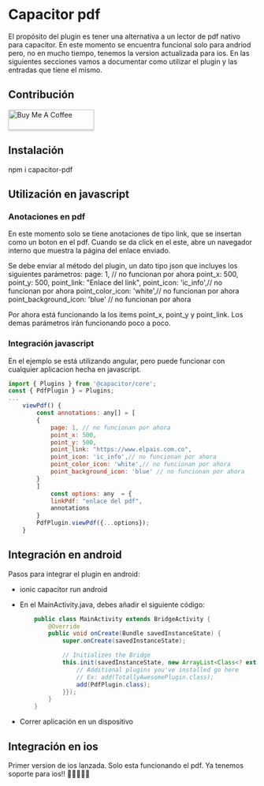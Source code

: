 # Capacitor pdf

El propósito del plugin es tener una alternativa a un lector de pdf nativo para capacitor. En este momento se encuentra funcional solo para andriod pero, no en mucho tiempo, tenemos la version actualizada para ios. En las siguientes secciones vamos a documentar como utilizar el plugin y las entradas que tiene el mismo.

## Contribución

<a href="https://www.buymeacoffee.com/jhonarlexo" target="_blank"><img src="https://www.buymeacoffee.com/assets/img/custom_images/orange_img.png" alt="Buy Me A Coffee" style="height: 41px !important;width: 174px !important;box-shadow: 0px 3px 2px 0px rgba(190, 190, 190, 0.5) !important;-webkit-box-shadow: 0px 3px 2px 0px rgba(190, 190, 190, 0.5) !important;" ></a>

## Instalación

npm i capacitor-pdf

## Utilización en javascript

### Anotaciones en pdf

En este momento solo se tiene anotaciones de tipo link, que se insertan como un boton en el pdf. Cuando se da click en el este, abre un navegador interno que muestra la página del enlace enviado.

Se debe enviar al método del plugin, un dato tipo json que incluyes los siguientes parámetros:
page: 1, // no funcionan por ahora
point_x: 500,
point_y: 500,
point_link: "Enlace del link",
point_icon: 'ic_info',// no funcionan por ahora
point_color_icon: 'white',// no funcionan por ahora
point_background_icon: 'blue' // no funcionan por ahora

Por ahora está funcionando la los items point_x, point_y y point_link. Los demas parámetros irán funcionando poco a poco.

### Integración javascript

En el ejemplo se está utilizando angular, pero puede funcionar con cualquier aplicacion hecha en javascript.

```Javascript
import { Plugins } from '@capacitor/core';
const { PdfPlugin } = Plugins;
...
    viewPdf() {
        const annotations: any[] = [
        {
            page: 1, // no funcionan por ahora
            point_x: 500,
            point_y: 500,
            point_link: "https://www.elpais.com.co",
            point_icon: 'ic_info',// no funcionan por ahora
            point_color_icon: 'white',// no funcionan por ahora
            point_background_icon: 'blue' // no funcionan por ahora
        }
        ]
            const options: any  = {
            linkPdf: "enlace del pdf",
            annotations
        }
        PdfPlugin.viewPdf({...options});
    }
```

## Integración en android

Pasos para integrar el plugin en android:

- ionic capacitor run android
- En el MainActivity.java, debes añadir el siguiente código:

  ```Java
      public class MainActivity extends BridgeActivity {
          @Override
          public void onCreate(Bundle savedInstanceState) {
              super.onCreate(savedInstanceState);

              // Initializes the Bridge
              this.init(savedInstanceState, new ArrayList<Class<? extends Plugin>>() {{
                  // Additional plugins you've installed go here
                  // Ex: add(TotallyAwesomePlugin.class);
                  add(PdfPlugin.class);
              }});
          }
      }
  ```

- Correr aplicación en un dispositivo

## Integración en ios

Primer version de ios lanzada. Solo esta funcionando el pdf. Ya tenemos soporte para ios!! 🥳🥳🥳🥳🥳
